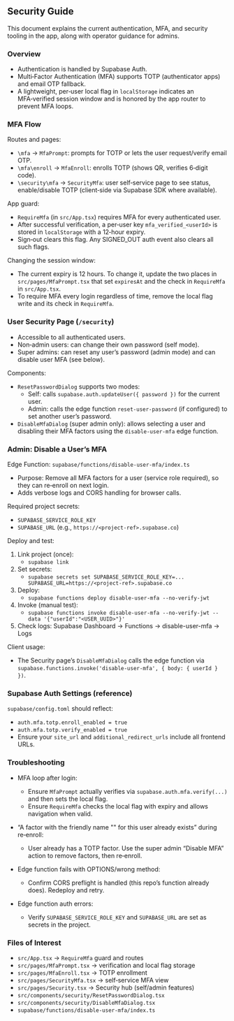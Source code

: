 ## Security Guide

This document explains the current authentication, MFA, and security tooling in the app, along with operator guidance for admins.

### Overview

- Authentication is handled by Supabase Auth.
- Multi‑Factor Authentication (MFA) supports TOTP (authenticator apps) and email OTP fallback.
- A lightweight, per‑user local flag in `localStorage` indicates an MFA‑verified session window and is honored by the app router to prevent MFA loops.

### MFA Flow

Routes and pages:
- `\mfa` → `MfaPrompt`: prompts for TOTP or lets the user request/verify email OTP.
- `\mfa\enroll` → `MfaEnroll`: enrolls TOTP (shows QR, verifies 6‑digit code).
- `\security\mfa` → `SecurityMfa`: user self‑service page to see status, enable/disable TOTP (client‑side via Supabase SDK where available).

App guard:
- `RequireMfa` (in `src/App.tsx`) requires MFA for every authenticated user.
- After successful verification, a per‑user key `mfa_verified_<userId>` is stored in `localStorage` with a 12‑hour expiry.
- Sign‑out clears this flag. Any SIGNED_OUT auth event also clears all such flags.

Changing the session window:
- The current expiry is 12 hours. To change it, update the two places in `src/pages/MfaPrompt.tsx` that set `expiresAt` and the check in `RequireMfa` in `src/App.tsx`.
- To require MFA every login regardless of time, remove the local flag write and its check in `RequireMfa`.

### User Security Page (`/security`)

- Accessible to all authenticated users.
- Non‑admin users: can change their own password (self mode).
- Super admins: can reset any user’s password (admin mode) and can disable user MFA (see below).

Components:
- `ResetPasswordDialog` supports two modes:
  - Self: calls `supabase.auth.updateUser({ password })` for the current user.
  - Admin: calls the edge function `reset-user-password` (if configured) to set another user’s password.
- `DisableMfaDialog` (super admin only): allows selecting a user and disabling their MFA factors using the `disable-user-mfa` edge function.

### Admin: Disable a User’s MFA

Edge Function: `supabase/functions/disable-user-mfa/index.ts`
- Purpose: Remove all MFA factors for a user (service role required), so they can re‑enroll on next login.
- Adds verbose logs and CORS handling for browser calls.

Required project secrets:
- `SUPABASE_SERVICE_ROLE_KEY`
- `SUPABASE_URL` (e.g., `https://<project-ref>.supabase.co`)

Deploy and test:
1) Link project (once):
   - `supabase link`
2) Set secrets:
   - `supabase secrets set SUPABASE_SERVICE_ROLE_KEY=... SUPABASE_URL=https://<project-ref>.supabase.co`
3) Deploy:
   - `supabase functions deploy disable-user-mfa --no-verify-jwt`
4) Invoke (manual test):
   - `supabase functions invoke disable-user-mfa --no-verify-jwt --data '{"userId":"<USER_UUID>"}'`
5) Check logs: Supabase Dashboard → Functions → disable-user-mfa → Logs

Client usage:
- The Security page’s `DisableMfaDialog` calls the edge function via `supabase.functions.invoke('disable-user-mfa', { body: { userId } })`.

### Supabase Auth Settings (reference)

`supabase/config.toml` should reflect:
- `auth.mfa.totp.enroll_enabled = true`
- `auth.mfa.totp.verify_enabled = true`
- Ensure your `site_url` and `additional_redirect_urls` include all frontend URLs.

### Troubleshooting

- MFA loop after login:
  - Ensure `MfaPrompt` actually verifies via `supabase.auth.mfa.verify(...)` and then sets the local flag.
  - Ensure `RequireMfa` checks the local flag with expiry and allows navigation when valid.

- “A factor with the friendly name "" for this user already exists” during re‑enroll:
  - User already has a TOTP factor. Use the super admin “Disable MFA” action to remove factors, then re‑enroll.

- Edge function fails with OPTIONS/wrong method:
  - Confirm CORS preflight is handled (this repo’s function already does). Redeploy and retry.

- Edge function auth errors:
  - Verify `SUPABASE_SERVICE_ROLE_KEY` and `SUPABASE_URL` are set as secrets in the project.

### Files of Interest

- `src/App.tsx` → `RequireMfa` guard and routes
- `src/pages/MfaPrompt.tsx` → verification and local flag storage
- `src/pages/MfaEnroll.tsx` → TOTP enrollment
- `src/pages/SecurityMfa.tsx` → self‑service MFA view
- `src/pages/Security.tsx` → Security hub (self/admin features)
- `src/components/security/ResetPasswordDialog.tsx`
- `src/components/security/DisableMfaDialog.tsx`
- `supabase/functions/disable-user-mfa/index.ts`


